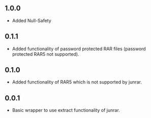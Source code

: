 ## 1.0.0

* Added Null-Safety

## 0.1.1

* Added functionality of password protected RAR files (password protected RAR5 not supported).

## 0.1.0

* Added functionality of RAR5 which is not supported by junrar.

## 0.0.1

* Basic wrapper to use extract functionality of junrar.
